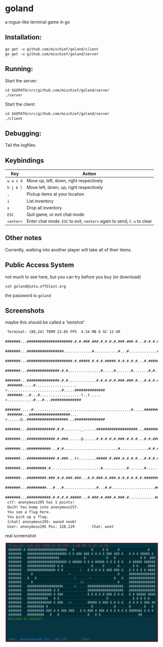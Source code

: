 goland
======

a rogue-like terminal game in go

## Installation:

```
go get -u github.com/mischief/goland/client
go get -u github.com/mischief/goland/server
```

## Running:
Start the server:
```
cd $GOPATH/src/github.com/mischief/goland/server
./server
```

Start the client:
```
cd $GOPATH/src/github.com/mischief/goland/server
./client
```

## Debugging:
Tail the logfiles.

## Keybindings

Key | Action
--- | ------
`w a s d` | Move up, left, down, right respectively
`h j k l` | Move left, down, up, right respectively
`,`       | Pickup items at your location
`i`       | List inventory
`x`       | Drop all inventory
`ESC`     | Quit game, or exit chat mode
`<enter>` | Enter chat mode. `ESC` to exit, `<enter>` again to send, `C-u` to clear

## Other notes

Currently, walking into another player will take all of their items.

## Public Access System
not much to see here, but you can try before you buy (or download)

    ssh goland@iota.offblast.org

the password is `goland`

## Screenshots

maybe this should be called a 'textshot'

```
 Terminal: (80,24) TERM 23.65 FPS  4.54 MB 8 GC 13 GR
 #######...#####################.#.#.###.###.#.#.#.#.###.###.#...#.#.#.#####.#.
 #######...#################.............#...........#...#.............#.#..###
 #######...#####################.#.#####.#.#.#.#####.#.#.#.#.#...#.#####.######
 #######...###############.#.#...............#.....#.......#.......#.#.....####
 #######...###############.#.#.............#.#.#.#.#.###.###.#...#.#.#.#.#.####
 #######.....#...................¤.........................#.....##############
 #######...#...#...................†..†.....¤............#...#...##############
 #######.....#.............................................#.....##############
 #######...###################...¤......@..###################...##############
 #######...#############.#.#........_......###################...##############
 #######...#############.#.###......@......#.#.#.#.#.###.#.#.#...#.#.#####.####
 #######...###########...#.#.........................#.............#.#.#.#.#...
 #######...#############.#.###...†¤........#####.#.###.#.#.#.#...#.#.#.#.###.##
 #######...#########.#.......................#...........#.......#.......#...#.
 #######...#########.###.#.#.###.###...#.#.###.#.###.#.#.#.#.#.#.#######.#.#.#.
 #######...#########...#...#...............#...#.#....................##.......
 #######...###########.#.#.#.#.#####...#.###.#.###.#.###.#............######.##
 ctf: anonymous295 has 1 points!
 Ouch! You bump into anonymous257.
 You see a flag here.             
 You pick up a flag.              
 [chat] anonymous295: owned noob! 
 User: anonymous295 Pos: 128,129        Chat: woot       
```

real screenshot

![goland screenshot](goland.png "goland screenshot")

